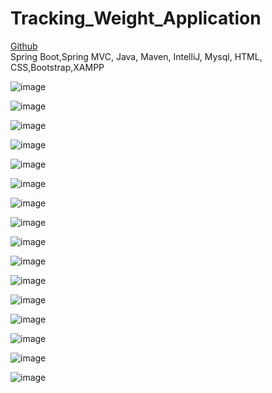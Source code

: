 # Tracking_Weight_Application

<a href="https://github.com/edakass/SpringBoot_Tracking_Weight_Application">Github</a>
<br/>
Spring Boot,Spring MVC, Java, Maven, IntelliJ, Mysql, HTML, CSS,Bootstrap,XAMPP

![image](https://user-images.githubusercontent.com/61595808/170987614-eedfec5b-a654-47c0-a6a0-7a136fded4ae.png)


![image](https://user-images.githubusercontent.com/61595808/149016146-a2929ae1-e691-4f98-8646-898e12c316f9.png)

![image](https://user-images.githubusercontent.com/61595808/149016195-8cbbbbf9-1bf9-4509-acd7-ec25cecb8520.png)

![image](https://user-images.githubusercontent.com/61595808/149016280-1da725d5-7fe1-4912-9d58-748e339761e6.png)

![image](https://user-images.githubusercontent.com/61595808/149016356-6c03a6a2-3390-416b-a8a3-2759cfe0bea1.png)


![image](https://user-images.githubusercontent.com/61595808/149016472-f6af7f18-480d-4ce1-8ae5-827589b10c2b.png)

![image](https://user-images.githubusercontent.com/61595808/164077798-7b2f7517-a48f-4d60-97a1-6e5ff5d6d11e.png)

![image](https://user-images.githubusercontent.com/61595808/164537295-9a87e358-cc6f-4a10-bc0b-424e338264b9.png)

![image](https://user-images.githubusercontent.com/61595808/164537625-dc919517-2546-4d2e-a907-ace30580b157.png)



![image](https://user-images.githubusercontent.com/61595808/170125451-179f844f-8414-46e7-8d86-6b64a46a1523.png)


![image](https://user-images.githubusercontent.com/61595808/170125520-9c983ba5-c573-4051-9c0b-f9c1a6907040.png)


![image](https://user-images.githubusercontent.com/61595808/171923145-22476af9-0e95-4889-9587-3fa7fa8f8108.png)




![image](https://user-images.githubusercontent.com/61595808/170987802-734a2b47-628e-4fda-9ea0-eff416a5fd1f.png)

![image](https://user-images.githubusercontent.com/61595808/170988016-2c3a7997-6cb5-41f4-b2a0-8f3c8cdc2a16.png)



![image](https://user-images.githubusercontent.com/61595808/170987916-56c1b441-c7c7-4b41-8577-1c6dd48f4980.png)

![image](https://user-images.githubusercontent.com/61595808/170988091-e666e65d-9968-42a0-9700-357dad9cb6e1.png)



